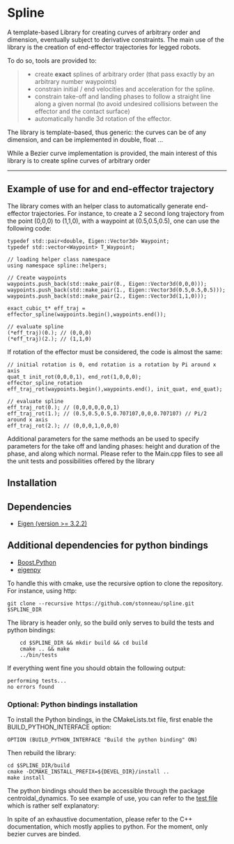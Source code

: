 Spline
===================


A template-based Library for creating curves of arbitrary order and dimension, eventually subject to derivative constraints. The main use of the library is the creation of end-effector trajectories for legged robots.

To do so, tools are provided to:
> - create **exact** splines of arbitrary order (that pass exactly by an arbitrary number waypoints)
> - constrain initial / end velocities and acceleration for the spline.
> - constrain take-off and landing phases to follow a straight line along a given normal (to avoid undesired collisions between the effector and the contact surface)
> - automatically handle 3d rotation of the effector.

The library is template-based, thus generic:  the curves can be of any dimension, and can be implemented in double, float  ...

While a Bezier curve implementation is provided, the main interest 
of this library is to create spline curves of arbitrary order

----------
Example of use for and end-effector trajectory
-------------
The library comes with an helper class to automatically generate end-effector trajectories.
For instance, to create a 2 second long trajectory from the point (0,0,0) to (1,1,0), with a waypoint
at (0.5,0.5,0.5), one can use the following code:

```
typedef std::pair<double, Eigen::Vector3d> Waypoint;
typedef std::vector<Waypoint> T_Waypoint;

// loading helper class namespace
using namespace spline::helpers;

// Create waypoints
waypoints.push_back(std::make_pair(0., Eigen::Vector3d(0,0,0)));
waypoints.push_back(std::make_pair(1., Eigen::Vector3d(0.5,0.5,0.5)));
waypoints.push_back(std::make_pair(2., Eigen::Vector3d(1,1,0)));

exact_cubic_t* eff_traj = effector_spline(waypoints.begin(),waypoints.end());

// evaluate spline
(*eff_traj)(0.); // (0,0,0)
(*eff_traj)(2.); // (1,1,0)
```
If rotation of the effector must be considered, the code is almost the same:

```
// initial rotation is 0, end rotation is a rotation by Pi around x axis
quat_t init_rot(0,0,0,1), end_rot(1,0,0,0);
effector_spline_rotation eff_traj_rot(waypoints.begin(),waypoints.end(), init_quat, end_quat);

// evaluate spline
eff_traj_rot(0.); // (0,0,0,0,0,0,1)
eff_traj_rot(1.); // (0.5,0.5,0.5,0.707107,0,0,0.707107) // Pi/2 around x axis
eff_traj_rot(2.); // (0,0,0,1,0,0,0)
```

Additional parameters for the same methods an be used to specify parameters for the take off and
landing phases: height and duration of the phase, and along which normal.
Please refer to the Main.cpp files to see all the unit tests and possibilities offered by the library

Installation
-------------
## Dependencies
* [Eigen (version >= 3.2.2)](http://eigen.tuxfamily.org/index.php?title=Main_Page)

## Additional dependencies for python bindings
* [Boost.Python](http://www.boost.org/doc/libs/1_63_0/libs/python/doc/html/index.html)
* [eigenpy](https://github.com/stack-of-tasks/eigenpy)

To handle this with cmake, use the recursive option to clone the repository.
For instance, using http:
```
git clone --recursive https://github.com/stonneau/spline.git $SPLINE_DIR
```
The library is header only, so the build only serves to build the tests and python bindings:

```
	cd $SPLINE_DIR && mkdir build && cd build
	cmake .. && make 
	../bin/tests
```

If everything went fine you should obtain the following output:
```
performing tests... 
no errors found 
```
### Optional: Python bindings installation
To install the Python bindings, in the CMakeLists.txt file, first enable the BUILD_PYTHON_INTERFACE option:
```
OPTION (BUILD_PYTHON_INTERFACE "Build the python binding" ON)
```

Then rebuild the library:
```
cd $SPLINE_DIR/build
cmake -DCMAKE_INSTALL_PREFIX=${DEVEL_DIR}/install ..
make install
```
The python bindings should then be accessible through the package centroidal_dynamics.
To see example of use, you can refer to the [test file](https://github.com/stonneau/spline/blob/master/python/test/test.py)
which is rather self explanatory:

In spite of an exhaustive documentation, please refer to the C++ documentation, which mostly applies
to python. For the moment, only bezier curves are binded.
